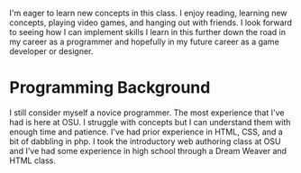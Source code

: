 I'm eager to learn new concepts in this class. I enjoy reading, learning new concepts, playing video games, 
and hanging out with friends. I look forward to seeing how I can implement skills I learn in this 
further down the road in my career as a programmer and hopefully in my future career as a game developer or 
designer. 
<h1> Programming Background </h1>
I still consider myself a novice programmer. The most experience that I've had is here at OSU. I struggle
with concepts but I can understand them with enough time and patience. I've had prior experience in HTML,
CSS, and a bit of dabbling in php. I took the introductory web authoring class at OSU and I've had some 
experience in high school through a Dream Weaver and HTML class.